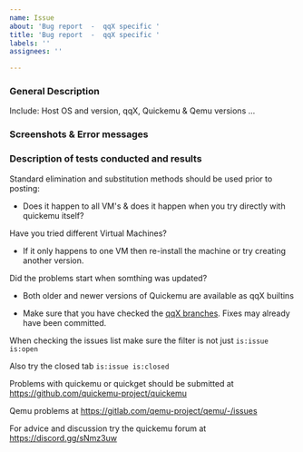 ```yaml
---
name: Issue
about: 'Bug report  -  qqX specific '
title: 'Bug report  -  qqX specific '
labels: ''
assignees: ''

---
```


### General Description

Include: Host OS and version, qqX, Quickemu & Qemu versions ...

### Screenshots & Error messages

### Description of tests conducted and results

Standard  elimination and substitution methods should be used prior to posting:

- Does it happen to all VM's & does it happen when you try directly with quickemu itself?  

Have you tried different Virtual Machines?

- If it only happens to one VM then re-install the machine or try creating another version.

Did the problems start when somthing was updated?

- Both older and newer versions of Quickemu are available as qqX builtins

- Make sure that you have checked the [qqX branches](https://github.com/TuxVinyards/qqX/branches). Fixes may already have been committed.

When checking the issues list make sure the filter is not just `is:issue is:open`

Also try the closed tab `is:issue is:closed`

Problems with quickemu or quickget should be submitted at <https://github.com/quickemu-project/quickemu>  

Qemu problems at <https://gitlab.com/qemu-project/qemu/-/issues>

For advice and discussion try the quickemu  forum at <https://discord.gg/sNmz3uw>
